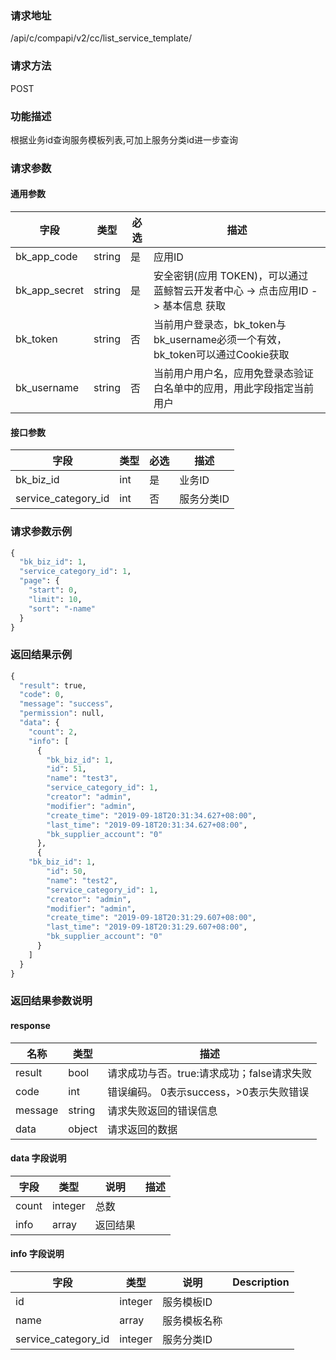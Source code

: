 
### 请求地址

/api/c/compapi/v2/cc/list_service_template/



### 请求方法

POST


### 功能描述

根据业务id查询服务模板列表,可加上服务分类id进一步查询

### 请求参数


#### 通用参数

| 字段 | 类型 | 必选 |  描述 |
|-----------|------------|--------|------------|
| bk_app_code  |  string    | 是 | 应用ID     |
| bk_app_secret|  string    | 是 | 安全密钥(应用 TOKEN)，可以通过 蓝鲸智云开发者中心 -&gt; 点击应用ID -&gt; 基本信息 获取 |
| bk_token     |  string    | 否 | 当前用户登录态，bk_token与bk_username必须一个有效，bk_token可以通过Cookie获取 |
| bk_username  |  string    | 否 | 当前用户用户名，应用免登录态验证白名单中的应用，用此字段指定当前用户 |

#### 接口参数

| 字段                 |  类型      | 必选	   |  描述                 |
|----------------------|------------|--------|-----------------------|
| bk_biz_id           | int    | 是   | 业务ID         |
| service_category_id         | int  | 否   | 服务分类ID |


### 请求参数示例

```python
{
  "bk_biz_id": 1,
  "service_category_id": 1,
  "page": {
    "start": 0,
    "limit": 10,
    "sort": "-name"
  }
}
```

### 返回结果示例

```python
{
  "result": true,
  "code": 0,
  "message": "success",
  "permission": null,
  "data": {
    "count": 2,
    "info": [
      {
        "bk_biz_id": 1,
        "id": 51,
        "name": "test3",
        "service_category_id": 1,
        "creator": "admin",
        "modifier": "admin",
        "create_time": "2019-09-18T20:31:34.627+08:00",
        "last_time": "2019-09-18T20:31:34.627+08:00",
        "bk_supplier_account": "0"
      },
      {
	"bk_biz_id": 1,
        "id": 50,
        "name": "test2",
        "service_category_id": 1,
        "creator": "admin",
        "modifier": "admin",
        "create_time": "2019-09-18T20:31:29.607+08:00",
        "last_time": "2019-09-18T20:31:29.607+08:00",
        "bk_supplier_account": "0"
      }
    ]
  }
}
```

### 返回结果参数说明

#### response

| 名称  | 类型  | 描述 |
|---|---|---|
| result | bool | 请求成功与否。true:请求成功；false请求失败 |
| code | int | 错误编码。 0表示success，>0表示失败错误 |
| message | string | 请求失败返回的错误信息 |
| data | object | 请求返回的数据 |

#### data 字段说明

| 字段|类型|说明|描述|
|---|---|---|---|
|count|integer|总数||
|info|array|返回结果||

#### info 字段说明

| 字段|类型|说明|Description|
|---|---|---|---|
|id|integer|服务模板ID||
|name|array|服务模板名称||
|service_category_id|integer|服务分类ID||